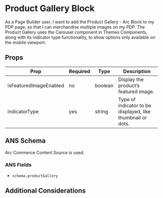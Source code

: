 # Product Gallery Block

As a Page Builder user, I want to add the Product Gallery - Arc Block to my PDP page, so that I can merchandise multiple images on my PDP. The Product Gallery uses the Carousel component in Themes Components, along with its indicator type functionality, to show options only available on the mobile viewport.

## Props

| **Prop**               | **Required** | **Type** | **Description**                                            |
| ---------------------- | ------------ | -------- | ---------------------------------------------------------- |
| isFeaturedImageEnabled | no          | boolean  | Display the product’s featured image.                      |
| indicatorType          | yes          | string   | Type of indicator to be displayed, like thumbnail or dots. |

## ANS Schema

Arc Commerce Content Source is used.

### ANS Fields

- `schema.productGallery`

## Additional Considerations
